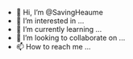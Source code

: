 - 👋 Hi, I’m @SavingHeaume
- 👀 I’m interested in ...
- 🌱 I’m currently learning ...
- 💞️ I’m looking to collaborate on ...
- 📫 How to reach me ...

<!---
SavingHeaume/SavingHeaume is a ✨ special ✨ repository because its `README.md` (this file) appears on your GitHub profile.
You can click the Preview link to take a look at your changes.
--->
